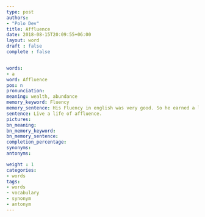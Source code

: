 ```yaml
---
type: post
authors:
- "Polo Dev"
title: Affluence
date: 2018-08-15T20:09:55+06:00
layout: word
draft : false
complete : false


words:
- a
word: Affluence
pos: n
pronunciation:
meaning: wealth, abundance
memory_keyword: Fluency
memory_sentence: His Fluency in english was very good. So he earned a lot of wealth.
sentence: Live a life of affluence.
pictures:
bn_meaning: 
bn_memory_keyword: 
bn_memory_sentence:
completion_percentage:
synonyms:
antonyms:

weight : 1
categories:
- words
tags:
- words
- vocabulary
- synonym
- antonym
---
```

